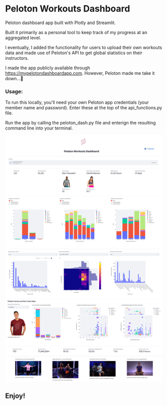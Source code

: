 # Peloton Workouts Dashboard
Peloton dashboard app built with Plotly and Streamlit.

Built it primarily as a personal tool to keep track of my progress at an aggregated level.

I eventually, I added the functionality for users to upload their own workouts data and made use of Peloton's API to get global statistics on their instructors.

I made the app publicly available through https://mypelotondashboardapp.com. However, Peloton made me take it down...🤣

### Usage:
To run this locally, you'll need your own Peloton app credentials (your member name and password). Enter these at the top of the api_functions.py file.

Run the app by calling the peloton_dash.py file and enterign the resulting command line into your terminal.


![UI1](./images/ui1.png)
![UI2](./images/ui2.png)
![UI3](./images/ui3.png)
![UI4](./images/ui4.png)

## Enjoy!
